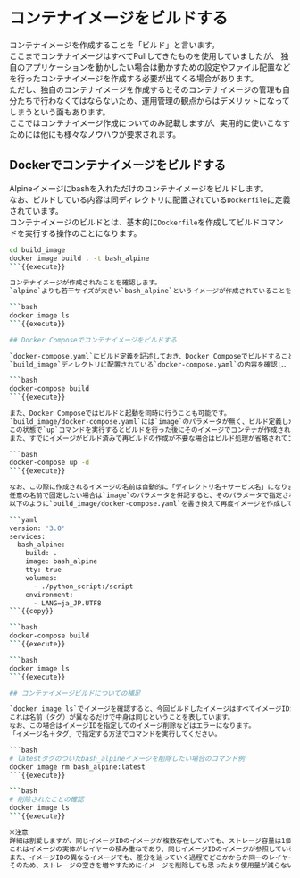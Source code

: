 # コンテナイメージをビルドする

コンテナイメージを作成することを「ビルド」と言います。  
ここまでコンテナイメージはすべてPullしてきたものを使用していましたが、
独自のアプリケーションを動かしたい場合は動かすための設定やファイル配置などを行ったコンテナイメージを作成する必要が出てくる場合があります。  
ただし、独自のコンテナイメージを作成するとそのコンテナイメージの管理も自分たちで行わなくてはならないため、運用管理の観点からはデメリットになってしまうという面もあります。  
ここではコンテナイメージ作成についてのみ記載しますが、実用的に使いこなすためには他にも様々なノウハウが要求されます。

## Dockerでコンテナイメージをビルドする

Alpineイメージにbashを入れただけのコンテナイメージをビルドします。  
なお、ビルドしている内容は同ディレクトリに配置されている`Dockerfile`に定義されています。  
コンテナイメージのビルドとは、基本的に`Dockerfile`を作成してビルドコマンドを実行する操作のことになります。

```bash
cd build_image
docker image build . -t bash_alpine
```{{execute}}

コンテナイメージが作成されたことを確認します。  
`alpine`よりも若干サイズが大きい`bash_alpine`というイメージが作成されていることを確認できます。

```bash
docker image ls
```{{execute}}

## Docker Composeでコンテナイメージをビルドする

`docker-compose.yaml`にビルド定義を記述しておき、Docker Composeでビルドすることもできます。  
`build_image`ディレクトリに配置されている`docker-compose.yaml`の内容を確認し、以下コマンドを実行してください。

```bash
docker-compose build
```{{execute}}

また、Docker Composeではビルドと起動を同時に行うことも可能です。  
`build_image/docker-compose.yaml`には`image`のパラメータが無く、ビルド定義しか記述されていませんが、
この状態で`up`コマンドを実行するとビルドを行った後にそのイメージでコンテナが作成されます。  
また、すでにイメージがビルド済みで再ビルドの作成が不要な場合はビルド処理が省略されてコンテナが作成されます。

```bash
docker-compose up -d
```{{execute}}

なお、この際に作成されるイメージの名前は自動的に「ディレクトリ名＋サービス名」になります。  
任意の名前で固定したい場合は`image`のパラメータを併記すると、そのパラメータで指定された名前でイメージが作成されます。  
以下のように`build_image/docker-compose.yaml`を書き換えて再度イメージを作成してみてください。

```yaml
version: '3.0'
services:
  bash_alpine:
    build: .
    image: bash_alpine
    tty: true
    volumes:
      - ./python_script:/script
    environment:
      - LANG=ja_JP.UTF8
```{{copy}}

```bash
docker-compose build
```{{execute}}

```bash
docker image ls
```{{execute}}

## コンテナイメージビルドについての補足

`docker image ls`でイメージを確認すると、今回ビルドしたイメージはすべてイメージIDが同一になっていることを確認できます。  
これは名前（タグ）が異なるだけで中身は同じということを表しています。  
なお、この場合はイメージIDを指定してのイメージ削除などはエラーになります。  
「イメージ名＋タグ」で指定する方法でコマンドを実行してください。

```bash
# latestタグのついたbash_alpineイメージを削除したい場合のコマンド例
docker image rm bash_alpine:latest
```{{execute}}

```bash
# 削除されたことの確認
docker image ls
```{{execute}}

※注意  
詳細は割愛しますが、同じイメージIDのイメージが複数存在していても、ストレージ容量は1個分しか使われていません（多少の誤差はあると思います）  
これはイメージの実体がレイヤーの積み重ねであり、同じイメージIDのイメージが参照しているレイヤーは同じものであるという仕様からです。  
また、イメージIDの異なるイメージでも、差分を辿っていく過程でどこかからか同一のレイヤーを参照している場合もあります。  
そのため、ストレージの空きを増やすためにイメージを削除しても思ったより使用量が減らないことがあります。
